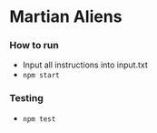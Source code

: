 # Martian Aliens

### How to run
- Input all instructions into input.txt
- `npm start`

### Testing
- `npm test`
